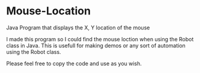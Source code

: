 # Mouse-Location
Java Program that displays the X, Y location of the mouse 

I made this program so I could find the mouse loction when using the Robot class in Java. This is usefull for making demos or any sort of automation using the Robot class.

Please feel free to copy the code and use as you wish.
